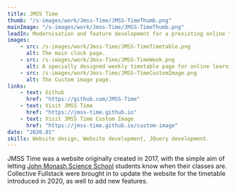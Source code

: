 ```yaml
---
title: JMSS Time
thumb: "/s-images/work/Jmss-Time/JMSS-TimeThumb.png"
mainImage: "/s-images/work/Jmss-Time/JMSS-TimeThumb.png"
leadIn: Modernisation and feature development for a prexisting online timetable.
images:
    - src: /s-images/work/Jmss-Time/JMSS-TimeTimetable.png
      alt: The main clock page.
    - src: /s-images/work/Jmss-Time/JMSS-TimeWeek.png
      alt: A specially designed weekly timetable page for online learning requirements during the 2020 Covid-19 lockdown.
    - src: /s-images/work/Jmss-Time/JMSS-TimeCustomImage.png
      alt: The Custom image page.
links:
    - text: Github
      href: "https://github.com/JMSS-Time"
    - text: Visit JMSS Time
      href: "https://jmss-time.github.io"
    - text: Visit JMSS Time Custom Image
      href: "https://jmss-time.github.io/custom-image"
date: "2020.01"
skills: Website design, Website development, JQuery development.
---
```


JMSS Time was a website originally created in 2017, with the simple aim of letting [John Monash Science School](https://jmss.vic.edu.au) students know when their classes are. Collective Fullstack were brought in to update the website for the timetable introduced in 2020, as well to add new features. 
